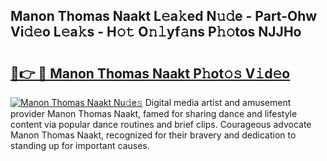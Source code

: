## Manon Thomas Naakt L𝚎a𝚔ed N𝚞𝚍e - Part-Ohw Vi𝚍𝚎o L𝚎a𝚔s - H𝚘𝚝 O𝚗𝚕yf𝚊ns P𝚑𝚘tos NJJHo

# <h2><a href="http://kf0vuu.oniu.top/?m=Manon+Thomas+Naakt">🔗👉 🔴 Manon Thomas Naakt P𝚑ot𝚘𝚜 V𝚒d𝚎o</a></h2>

[![Manon Thomas Naakt Nu𝚍e𝚜](https://i.imgur.com/0qMVB7G.gif)](http://kf0vuu.oniu.top/?m=Manon+Thomas+Naakt)
Digital media artist and amusement provider Manon Thomas Naakt, famed for sharing dance and lifestyle content via popular dance routines and brief clips. Courageous advocate Manon Thomas Naakt, recognized for their bravery and dedication to standing up for important causes.  

